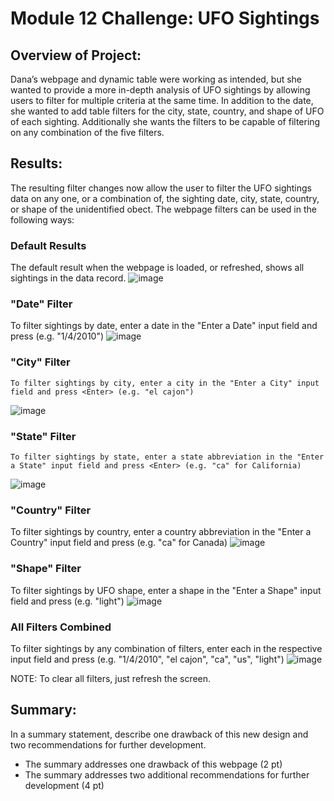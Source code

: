 # Module 12 Challenge: UFO Sightings

## Overview of Project: 
Dana’s webpage and dynamic table were working as intended, but she wanted to provide a more in-depth analysis of UFO sightings by allowing users to filter for multiple criteria at the same time. In addition to the date, she wanted to add table filters for the city, state, country, and shape of UFO of each sighting.  Additionally she wants the filters to be capable of filtering on any combination of the five filters.

## Results: 
The resulting filter changes now allow the user to filter the UFO sightings data on any one, or a combination of, the sighting date, city, state, country, or shape of the unidentified obect. The webpage filters can be used in the following ways:

### Default Results
  The default result when the webpage is loaded, or refreshed, shows all sightings in the data record.
![image](https://user-images.githubusercontent.com/114360511/211949928-a4fd2949-a2ee-49d2-a62f-7924167e6b8a.png)

### "Date" Filter
  To filter sightings by date, enter a date in the "Enter a Date" input field and press <Enter> (e.g. "1/4/2010")
![image](https://user-images.githubusercontent.com/114360511/211950025-e7f00eec-eec0-4f1c-9fd0-598f03cfd3ca.png)

### "City" Filter
    To filter sightings by city, enter a city in the "Enter a City" input field and press <Enter> (e.g. "el cajon")
![image](https://user-images.githubusercontent.com/114360511/211950081-f37bf5b8-04eb-4f96-a016-d2c5a5dd4417.png)

### "State" Filter
    To filter sightings by state, enter a state abbreviation in the "Enter a State" input field and press <Enter> (e.g. "ca" for California)
![image](https://user-images.githubusercontent.com/114360511/211950197-6e755933-4d94-49cf-af4b-a26f9f421070.png)

### "Country" Filter
  To filter sightings by country, enter a country abbreviation in the "Enter a Country" input field and press <Enter> (e.g. "ca" for Canada)
![image](https://user-images.githubusercontent.com/114360511/211950269-0f2f9179-be77-461f-94c5-aff5561c1daa.png)

### "Shape" Filter
  To filter sightings by UFO shape, enter a shape in the "Enter a Shape" input field and press <Enter> (e.g. "light")
![image](https://user-images.githubusercontent.com/114360511/211950390-08e7f5bb-ee6a-486e-8313-32c4486c2f2b.png)

### All Filters Combined
  To filter sightings by any combination of filters, enter each in the respective input field and press <Enter> (e.g. "1/4/2010", "el cajon", "ca", "us", "light")
![image](https://user-images.githubusercontent.com/114360511/211950508-1e3ebb2d-63f9-4056-982d-0331e153a49a.png)

  NOTE:  To clear all filters, just refresh the screen.

## Summary: 
In a summary statement, describe one drawback of this new design and two recommendations for further development.
- The summary addresses one drawback of this webpage (2 pt)
- The summary addresses two additional recommendations for further development (4 pt)
